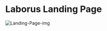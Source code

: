 # Laborus Landing Page

![Landing-Page-img](https://github.com/user-attachments/assets/f9d9bd21-f9a5-4104-9b87-0cfaf778cd20)
